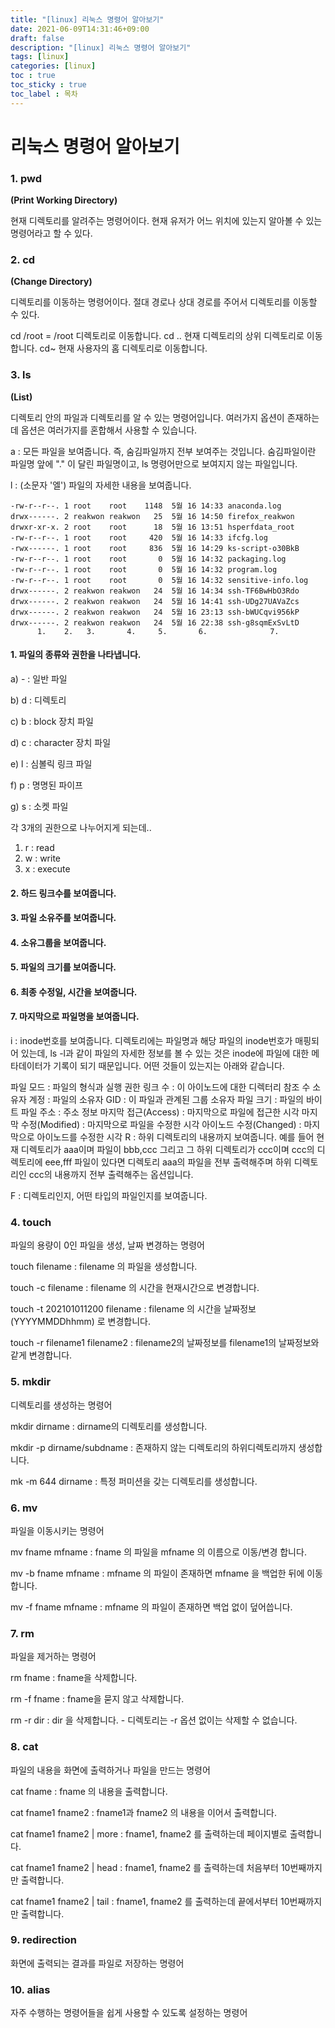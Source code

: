 ```yaml
---
title: "[linux] 리눅스 명령어 알아보기"
date: 2021-06-09T14:31:46+09:00
draft: false
description: "[linux] 리눅스 명령어 알아보기"
tags: [linux]
categories: [linux]
toc : true
toc_sticky : true
toc_label : 목차
---
```


# 리눅스 명령어 알아보기

### 1. pwd 

**(Print Working Directory)**

현재 디렉토리를 알려주는 명령어이다. 
현재 유저가 어느 위치에 있는지 알아볼 수 있는 명령어라고 할 수 있다.

### 2. cd

**(Change Directory)**

디렉토리를 이동하는 명령어이다.
절대 경로나 상대 경로를 주어서 디렉토리를 이동할 수 있다.

cd /root = /root 디렉토리로 이동합니다.
cd .. 현재 디렉토리의 상위 디렉토리로 이동합니다.
cd~ 현재 사용자의 홈 디렉토리로 이동합니다.

### 3. ls

**(List)**

디렉토리 안의 파일과 디렉토리를 알 수 있는 명령어입니다. 여러가지 옵션이 존재하는데 옵션은 여러가지를 혼합해서 사용할 수 있습니다.

a : 모든 파일을 보여줍니다. 즉, 숨김파일까지 전부 보여주는 것입니다. 숨김파일이란 파일명 앞에 "." 이 달린 파일명이고, ls 명령어만으로 보여지지 않는 파일입니다.

l : (소문자 '엘') 파일의 자세한 내용을 보여줍니다.

```linux
-rw-r--r--. 1 root    root    1148  5월 16 14:33 anaconda.log
drwx------. 2 reakwon reakwon   25  5월 16 14:50 firefox_reakwon
drwxr-xr-x. 2 root    root      18  5월 16 13:51 hsperfdata_root
-rw-r--r--. 1 root    root     420  5월 16 14:33 ifcfg.log
-rwx------. 1 root    root     836  5월 16 14:29 ks-script-o30BkB
-rw-r--r--. 1 root    root       0  5월 16 14:32 packaging.log
-rw-r--r--. 1 root    root       0  5월 16 14:32 program.log
-rw-r--r--. 1 root    root       0  5월 16 14:32 sensitive-info.log
drwx------. 2 reakwon reakwon   24  5월 16 14:34 ssh-TF6BwHbO3Rdo
drwx------. 2 reakwon reakwon   24  5월 16 14:41 ssh-UDg27UAVaZcs
drwx------. 2 reakwon reakwon   24  5월 16 23:13 ssh-bWUCqvi956kP
drwx------. 2 reakwon reakwon   24  5월 16 22:38 ssh-g8sqmExSvLtD
      1.    2.   3.       4.     5.       6.              7.
```



#### 1. 파일의 종류와 권한을 나타냅니다.

a) - : 일반 파일

b) d : 디렉토리

c) b : block 장치 파일

d) c : character 장치 파일

e) l : 심볼릭 링크 파일

f) p : 명명된 파이프

g) s : 소켓 파일

각 3개의 권한으로 나누어지게 되는데..
1) r : read
2) w : write
3) x : execute

#### 2. 하드 링크수를 보여줍니다.
#### 3. 파일 소유주를 보여줍니다.
#### 4. 소유그룹을 보여줍니다.
#### 5. 파일의 크기를 보여줍니다.
#### 6. 최종 수정일, 시간을 보여줍니다.
#### 7. 마지막으로 파일명을 보여줍니다.

i : inode번호를 보여줍니다. 디렉토리에는 파일명과 해당 파일의 inode번호가 매핑되어 있는데, ls -l과 같이 파일의 자세한 정보를 볼 수 있는 것은 inode에 파일에 대한 메타데이터가 기록이 되기 때문입니다. 어떤 것들이 있는지는 아래와 같습니다.

파일 모드 : 파일의 형식과 실행 권한
링크 수 : 이 아이노드에 대한 디렉터리 참조 수
소유자 계정 : 파일의 소유자
GID : 이 파일과 관계된 그룹 소유자
파일 크기 : 파일의 바이트
파일 주소 : 주소 정보
마지막 접근(Access) : 마지막으로 파일에 접근한 시각
마지막 수정(Modified) : 마지막으로 파일을 수정한 시각
아이노드 수정(Changed) : 마지막으로 아이노드를 수정한 시각
R : 하위 디렉토리의 내용까지 보여줍니다. 예를 들어 현재 디렉토리가 aaa이며 파일이 bbb,ccc 그리고 그 하위 디렉토리가 ccc이며 ccc의 디렉토리에 eee,fff 파일이 있다면 디렉토리 aaa의 파일을 전부 출력해주며 하위 디렉토리인 ccc의 내용까지 전부 출력해주는 옵션입니다.

F : 디렉토리인지, 어떤 타입의 파일인지를 보여줍니다.

### 4. touch

파일의 용량이 0인 파일을 생성, 날짜 변경하는 명령어

touch filename : filename 의 파일을 생성합니다.

touch -c filename : filename 의 시간을 현재시간으로 변경합니다.

touch -t 202101011200 filename : filename 의 시간을 날짜정보(YYYYMMDDhhmm) 로 변경합니다.

touch -r filename1 filename2 : filename2의 날짜정보를 filename1의 날짜정보와 같게 변경합니다. 

### 5. mkdir

디렉토리를 생성하는 명령어

mkdir dirname : dirname의 디렉토리를 생성합니다.

mkdir -p dirname/subdname : 존재하지 않는 디렉토리의 하위디렉토리까지 생성합니다.

mk -m 644 dirname : 특정 퍼미션을 갖는 디렉토리를 생성합니다.

### 6. mv

파일을 이동시키는 명령어

mv fname mfname : fname 의 파일을 mfname 의 이름으로 이동/변경 합니다.

mv -b fname mfname : mfname 의 파일이 존재하면 mfname 을 백업한 뒤에 이동합니다.

mv -f fname mfname : mfname 의 파일이 존재하면 백업 없이 덮어씁니다.


### 7. rm

파일을 제거하는 명령어

rm fname : fname을 삭제합니다.

rm -f fname : fname을 묻지 않고 삭제합니다.

rm -r dir : dir 을 삭제합니다.
	- 디렉토리는 -r 옵션 없이는 삭제할 수 없습니다.

### 8. cat

파일의 내용을 화면에 출력하거나 파일을 만드는 명령어

cat fname : fname 의 내용을 출력합니다.

cat fname1 fname2 : fname1과 fname2 의 내용을 이어서 출력합니다.

cat fname1 fname2 | more : fname1, fname2 를 출력하는데 페이지별로 출력합니다.

cat fname1 fname2 | head : fname1, fname2 를 출력하는데 처음부터 10번째까지만 출력합니다.

cat fname1 fname2 | tail : fname1, fname2 를 출력하는데 끝에서부터 10번째까지만 출력합니다.


### 9. redirection
	
화면에 출력되는 결과를 파일로 저장하는 명령어

### 10. alias

자주 수행하는 명령어들을 쉽게 사용할 수 있도록 설정하는 명령어